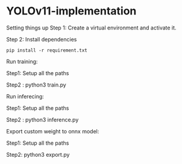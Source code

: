 # YOLOv11-implementation

Setting things up
Step 1: Create a virtual environment and activate it.


Step 2: Install dependencies

	pip install -r requirement.txt
	
Run training: 

Step1: Setup all the paths

Step2 : python3 train.py


Run inferecing: 

Step1: Setup all the paths

Step2 : python3 inference.py


Export custom weight to onnx model: 

Step1: Setup all the paths

Step2: python3 export.py





	
